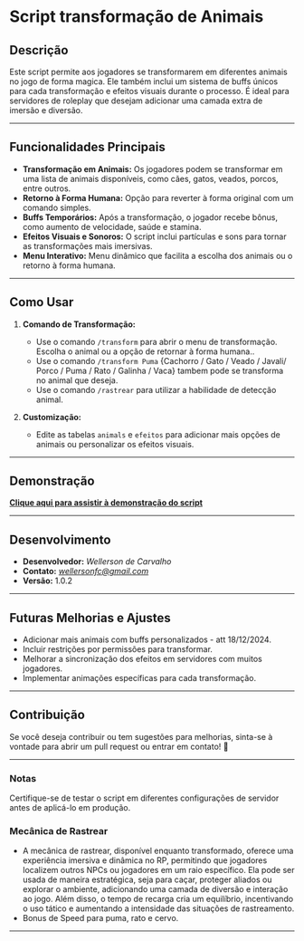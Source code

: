 # Script transformação de Animais


## **Descrição**
Este script permite aos jogadores se transformarem em diferentes animais no jogo de forma magica. Ele também inclui um sistema de buffs únicos para cada transformação e efeitos visuais durante o processo. É ideal para servidores de roleplay que desejam adicionar uma camada extra de imersão e diversão.

---

## **Funcionalidades Principais**

- **Transformação em Animais:** Os jogadores podem se transformar em uma lista de animais disponíveis, como cães, gatos, veados, porcos, entre outros.
- **Retorno à Forma Humana:** Opção para reverter à forma original com um comando simples.
- **Buffs Temporários:** Após a transformação, o jogador recebe bônus, como aumento de velocidade, saúde e stamina.
- **Efeitos Visuais e Sonoros:** O script inclui partículas e sons para tornar as transformações mais imersivas.
- **Menu Interativo:** Menu dinâmico que facilita a escolha dos animais ou o retorno à forma humana.

---

## **Como Usar**

1. **Comando de Transformação:**
   - Use o comando `/transform` para abrir o menu de transformação. Escolha o animal ou a opção de retornar à forma humana..
   - Use o comando `/transform Puma` {Cachorro / Gato / Veado / Javali/ Porco / Puma / Rato / Galinha / Vaca} tambem pode se transforma no animal que deseja.
   - Use o comando `/rastrear` para utilizar a habilidade de detecção animal.
   
2. **Customização:** 
   - Edite as tabelas `animals` e `efeitos` para adicionar mais opções de animais ou personalizar os efeitos visuais.

---

## **Demonstração**

[**Clique aqui para assistir à demonstração do script**](https://drive.google.com/file/d/1oKRaeojhK-9qFa5CGhbQP301c66fe8tT/view?usp=sharing)

---

## **Desenvolvimento**

- **Desenvolvedor:** *Wellerson de Carvalho*  
- **Contato:** *wellersonfc@gmail.com*  
- **Versão:** 1.0.2  

---

## **Futuras Melhorias e Ajustes**

- Adicionar mais animais com buffs personalizados - att 18/12/2024.
- Incluir restrições por permissões para transformar.
- Melhorar a sincronização dos efeitos em servidores com muitos jogadores.
- Implementar animações específicas para cada transformação.

---

## **Contribuição**

Se você deseja contribuir ou tem sugestões para melhorias, sinta-se à vontade para abrir um pull request ou entrar em contato! 🎉

--- 

### **Notas**
Certifique-se de testar o script em diferentes configurações de servidor antes de aplicá-lo em produção.

### **Mecânica  de Rastrear**
- A mecânica de rastrear, disponível enquanto transformado, oferece uma experiência imersiva e dinâmica no RP, permitindo que jogadores localizem outros NPCs ou jogadores em um raio específico. Ela pode ser usada de maneira estratégica, seja para caçar, proteger aliados ou explorar o ambiente, adicionando uma camada de diversão e interação ao jogo. Além disso, o tempo de recarga cria um equilíbrio, incentivando o uso tático e aumentando a intensidade das situações de rastreamento.
- Bonus de Speed para puma, rato e cervo.
---
